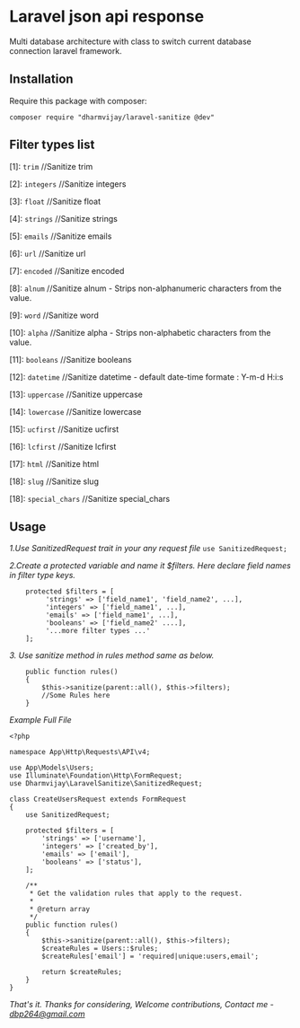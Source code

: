 # Laravel json api response

Multi database architecture with class to switch current database connection laravel framework.

## Installation

Require this package with composer:

```
composer require "dharmvijay/laravel-sanitize @dev"
```

## Filter types list
[1]: `trim` //Sanitize trim

[2]: `integers` //Sanitize integers

[3]: `float` //Sanitize float

[4]: `strings` //Sanitize strings

[5]: `emails` //Sanitize emails

[6]: `url` //Sanitize url

[7]: `encoded` //Sanitize encoded

[8]: `alnum` //Sanitize alnum - Strips non-alphanumeric characters from the value.

[9]: `word` //Sanitize word

[10]: `alpha` //Sanitize alpha - Strips non-alphabetic characters from the value.

[11]: `booleans` //Sanitize booleans

[12]: `datetime` //Sanitize datetime - default date-time formate : Y-m-d H:i:s

[13]: `uppercase` //Sanitize uppercase

[14]: `lowercase` //Sanitize lowercase

[15]: `ucfirst` //Sanitize ucfirst

[16]: `lcfirst` //Sanitize lcfirst

[17]: `html` //Sanitize html

[18]: `slug` //Sanitize slug

[18]: `special_chars` //Sanitize special_chars



## Usage

*1.Use SanitizedRequest trait in your any request file*
`use SanitizedRequest;`

*2.Create a protected variable and name it $filters. Here declare field names in filter type keys.*
```
    protected $filters = [
         'strings' => ['field_name1', 'field_name2', ...],
         'integers' => ['field_name1', ...],
         'emails' => ['field_name1', ...],
         'booleans' => ['field_name2' ....],
         '...more filter types ...'
    ];
 ```

*3. Use sanitize method in rules method same as below.*
```
    public function rules()
    {
        $this->sanitize(parent::all(), $this->filters);
        //Some Rules here
    }

```

*Example Full File*
```
<?php

namespace App\Http\Requests\API\v4;

use App\Models\Users;
use Illuminate\Foundation\Http\FormRequest;
use Dharmvijay\LaravelSanitize\SanitizedRequest;

class CreateUsersRequest extends FormRequest
{
    use SanitizedRequest;

    protected $filters = [
        'strings' => ['username'],
        'integers' => ['created_by'],
        'emails' => ['email'],
        'booleans' => ['status'],
    ];
    
    /**
     * Get the validation rules that apply to the request.
     *
     * @return array
     */
    public function rules()
    {
        $this->sanitize(parent::all(), $this->filters);
        $createRules = Users::$rules;
        $createRules['email'] = 'required|unique:users,email';

        return $createRules;
    }
}

```

*That's it. Thanks for considering, Welcome contributions, Contact me - dbp264@gmail.com*
